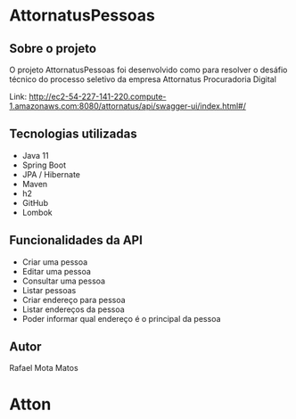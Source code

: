 # AttornatusPessoas

## Sobre o projeto

O projeto AttornatusPessoas foi desenvolvido como para resolver o desáfio técnico do processo seletivo da empresa Attornatus Procuradoria Digital

Link: http://ec2-54-227-141-220.compute-1.amazonaws.com:8080/attornatus/api/swagger-ui/index.html#/

## Tecnologias utilizadas
- Java 11
- Spring Boot
- JPA / Hibernate
- Maven
- h2
- GitHub
- Lombok

## Funcionalidades da API
-	Criar uma pessoa
-	Editar uma pessoa
-	Consultar uma pessoa
-	Listar pessoas
-	Criar endereço para pessoa
-	Listar endereços da pessoa
-	Poder informar qual endereço é o principal da pessoa  


## Autor

Rafael Mota Matos
# Atton
